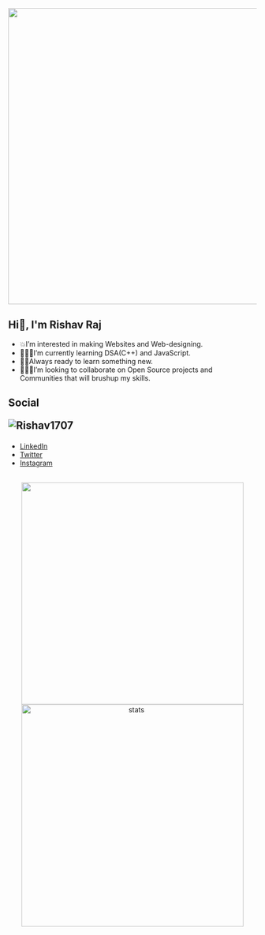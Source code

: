 <!-- ![open source-min](https://user-images.githubusercontent.com/97666287/207317620-df845f6a-393d-421e-b470-5621bb5710da.png) -->
<div align='center'>
  <img width="600px" src="https://user-images.githubusercontent.com/97666287/207317620-df845f6a-393d-421e-b470-5621bb5710da.png" />
</div>

## Hi👋, I'm Rishav Raj
- 💥I’m interested in making Websites and Web-designing.
- 👨🏻‍💻I’m currently learning DSA(C++) and JavaScript.
- 🙌🏻Always ready to learn something new.
- 🧑‍🤝‍🧑I’m looking to collaborate on Open Source projects and Communities that will brushup my skills.

## Social <p> <img src="https://komarev.com/ghpvc/?username=Rishav1707&label=Profile%20views&color=0e75b6&style=flat" alt="Rishav1707" /> </p>
- [LinkedIn](https://www.linkedin.com/in/rishav-raj-aa7256228/)
- [Twitter](https://twitter.com/RishavRaj17Jul)
- [Instagram](https://www.instagram.com/harmony2_my_ear/)

<!-- ![Anurag's GitHub stats](https://github-readme-stats.vercel.app/api?username=Rishav1707&show_icons=true&theme=dark) -->

<!-- [![Top Langs](https://github-readme-stats.vercel.app/api/top-langs/?username=Rishav1707&theme=dark&layout=compact)](https://github.com/Rishav1707/github-readme-stats) -->
</br>
<div align='center' width="6rem">
    <img   width="450px" src="https://github-readme-stats.vercel.app/api?username=Rishav1707&theme=dark&show_icons=true"/>
    <img  width="450px" src="https://github-readme-streak-stats.herokuapp.com?user=Rishav1707&theme=dark&border_radius=5" alt= "stats"/>
</div>
